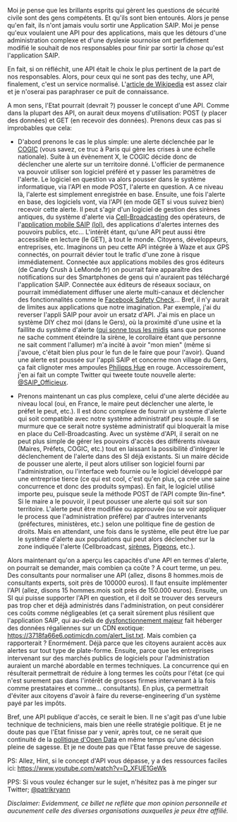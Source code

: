 Moi je pense que les brillants esprits qui gèrent les questions de sécurité civile sont des gens compétents. Et qu'ils sont bien entourés. Alors je pense qu'en fait, ils n'ont jamais voulu sortir une Application SAIP. Moi je pense qu'eux voulaient une API pour des applications, mais que les détours d'une administration complexe et d'une dyslexie sournoise ont perfidement modifié le souhait de nos responsables pour finir par sortir la *chose* qu'est l'application SAIP.

En fait, si on réfléchit, une API était le choix le plus pertinent de la part de nos responsables. Alors, pour ceux qui ne sont pas des techy, une API, finalement, c'est un service normalisé. L'[article de Wikipedia](https://fr.wikipedia.org/wiki/Interface_de_programmation) est assez clair et je n'oserai pas paraphraser ce puit de connaissance.

A mon sens, l'Etat pourrait (devrait ?) pousser le concept d'une API. Comme dans la plupart des API, on aurait deux moyens d'utilisation: POST (y placer des données) et GET (en recevoir des données). Prenons deux cas pas si improbables que cela:

- D'abord prenons le cas le plus simple: une alerte déclenchée par le [COGIC](https://www.youtube.com/watch?v=QUnZbS7Cumo) (vous savez, ce truc à Paris qui gère les crises à une échelle nationale). Suite à un évènement X, le COGIC décide donc de déclencher une alerte sur un territoire donné. L'officier de permanence va pouvoir utiliser son logiciel préféré et y passer les paramètres de l'alerte. Le logiciel en question va alors pousser dans le système informatique, via l'API en mode POST, l'alerte en question. A ce niveau là, l'alerte est simplement enregistrée en base.
Ensuite, une fois l'alerte en base, des logiciels vont, via l'API (en mode GET si vous suivez bien) recevoir cette alerte. Il peut s'agir d'un logiciel de gestion des sirènes antiques, du système d'alerte via [Cell-Broadcasting](https://cloud.lcpdn.net/public/blog/cell-broadcast-quel-brodcast/) des opérateurs, de l'[application mobile SAIP](http://www.gouvernement.fr/appli-alerte-saip) [(lol)](http://www.numerama.com/tag/saip/), des applications d'alertes internes des pouvoirs publics, etc... 
L'intérêt étant, qu'une API peut aussi être accessible en lecture (le GET), à tout le monde. Citoyens, développeurs, entreprises, etc. Imaginons un peu cette API intégrée à Waze et aux GPS connectés, on pourrait dévier tout le trafic d'une zone à risque immédiatement. Connectée aux applications mobiles des gros éditeurs (de Candy Crush à LeMonde.fr) on pourrait faire apparaître des notifications sur des Smartphones de gens qui n'auraient pas téléchargé l'application SAIP. Connectée aux éditeurs de réseaux sociaux, on pourrait immédiatement diffuser une alerte multi-canaux et déclencher des fonctionnalités comme le [Facebook Safety Check](https://www.facebook.com/about/safetycheck/)... Bref, il n'y aurait de limites aux applications que notre imagination. Par exemple, j'ai du reverser l'appli SAIP pour avoir un ersatz d'API. J'ai mis en place un système DIY chez moi (dans le Gers), où la proximité d'une usine et la faillite du système d'alerte ([qui sonne tous les midis](https://twitter.com/Sirene_Aignan) sans que personne ne sache comment éteindre la sirène, le corollaire étant que personne ne sait comment l'allumer) m'a incité à avoir "mon mien" (même si j'avoue, c'était bien plus pour le fun de le faire que pour l'avoir). Quand une alerte est poussée sur l'appli SAIP et concerne mon village du Gers, ça fait clignoter mes ampoules [Philipps Hue](http://www.instructables.com/id/High-Power-RGB-LED-Moodlamp-which-syncs-with-Phili/) en rouge. Accessoirement, j'en ai fait un compte Twitter qui tweete toute nouvelle alerte: [@SAIP_Officieux](https://twitter.com/SAIP_Officieux). 

- Prenons maintenant un cas plus complexe, celui d'une alerte décidée au niveau local (oui, en France, le maire peut déclencher une alerte, le préfet le peut, etc.). Il est donc complexe de fournir un système d'alerte qui soit compatible avec notre système administratif peu souple. Il se murmure que ce serait notre système administratif qui bloquerait la mise en place du Cell-Broadcasting. Avec un système d'API, il serait on ne peut plus simple de gérer les pouvoirs d'accès des différents niveaux (Maires, Préfets, COGIC, etc.) tout en laissant la possibilité d'intégrer le déclenchement de l'alerte dans des SI déjà existants. Si un maire décide de pousser une alerte, il peut alors utiliser son logiciel fourni par l'administration, ou l'interface web fournie ou le logiciel développé par une entreprise tierce (ce qui est cool, c'est qu'en plus, ça crée une saine concurrence et donc des produits sympas). En fait, le logiciel utilisé importe peu, puisque seule la méthode POST de l'API compte 9in-fine*. Si le maire a le pouvoir, il peut pousser une alerte qui soit sur son territoire. L'alerte peut être modifiée ou approuvée (ou se voir appliquer le process que l'administration préfère) par d'autres intervenants (préfectures, ministères, etc.) selon une politique fine de gestion de droits. Mais en attendant, une fois dans le système, elle peut être lue par le système d'alerte aux populations qui peut alors déclencher sur la zone indiquée l'alerte (Cellbroadcast, [sirènes](http://www.interieur.gouv.fr/Alerte/Savoir-reagir-a-l-alerte/Comment-reconnaitre-le-signal-national-d-alerte), [Pigeons](https://tools.ietf.org/html/rfc1149), etc.).

Alors maintenant qu'on a aperçu les capacités d'une API en termes d'alerte, on pourrait se demander, mais combien ça coûte ? A court terme, un peu. Des consultants pour normaliser une API (allez, disons 8 hommes.mois de consultants experts, soit près de 100000 euros). Il faut ensuite implémenter l'API (allez, disons 15 hommes.mois soit près de 150.000 euros). Ensuite, un SI qui puisse supporter l'API en question, et il doit se trouver des serveurs pas trop cher et déjà administrés dans l'administration, on peut considérer ces coûts comme négligeables (et ça serait sûrement plus résilient que l'application SAIP, qui au-delà de [dysfonctionnement majeur](http://www.numerama.com/politique/182730-attentat-de-nice-lapplication-du-gouvernement-na-pas-fonctionne-a-temps.html) fait héberger des données régaliennes sur un CDN exotique: https://3718fa66e6.optimicdn.com/alert_list.txt. Mais combien ça rapporterait ? Enormément. Déjà parce que les citoyens auraient accès aux alertes sur tout type de plate-forme. Ensuite, parce que les entreprises intervenant sur des marchés publics de logiciels pour l'administration auraient un marché abordable en termes techniques. La concurrence qui en résulterait permettrait de réduire à long termes les coûts pour l'état (ce qui n'est surement pas dans l'intérêt de grosses firmes intervenant à la fois comme prestataires et comme... consultants). En plus, ça permettrait d'éviter aux citoyens d'avoir à faire du reverse-engineering d'un système payé par les impôts.

Bref, une API publique d'accès, ce serait le bien. Il ne s'agit pas d'une lubie technique de techniciens, mais bien une réelle stratégie politique. Et je ne doute pas que l'Etat finisse par y venir, après tout, ce ne serait que continuité de la [politique d'Open Data](http://www.data.gouv.fr/fr/) en même temps qu'une décision pleine de sagesse. Et je ne doute pas que l'Etat fasse preuve de sagesse. 

PS: Allez, Hint, si le concept d'API vous dépasse, y a des ressources faciles ici: https://www.youtube.com/watch?v=D_XFUE1GeWk 

PPS: Si vous voulez échanger sur le sujet, n'hésitez pas à me pinger sur Twitter; [@patrikryann](https://twitter.com/patrikryann)

*Disclaimer: Evidemment, ce billet ne reflète que mon opinion personnelle et aucunement celle des diverses organisations auxquelles je peux être affilié.*
